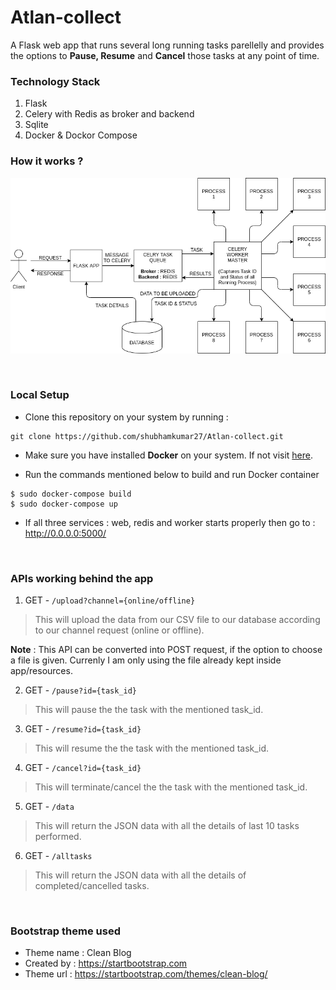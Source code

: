 # Atlan-collect
A Flask web app that runs several long running tasks parellelly and provides the options to **Pause, Resume** and **Cancel** those tasks at any point of time.


### Technology Stack
1) Flask
2) Celery with Redis as broker and backend
3) Sqlite
4) Docker & Dockor Compose

### How it works ?
![](./app/static/img/flowchart.png)

<br/>

### Local Setup
- Clone this repository on your system by running :
```
git clone https://github.com/shubhamkumar27/Atlan-collect.git
```

- Make sure you have installed **Docker** on your system. If not visit [here](https://docs.docker.com/get-docker/).

- Run the commands mentioned below to build and run Docker container
```
$ sudo docker-compose build
$ sudo docker-compose up
```

- If all three services : web, redis and worker starts properly then go to : http://0.0.0.0:5000/


<br/>

### APIs working behind the app
1) GET  -  `/upload?channel={online/offline}`

 >This will upload the data from our CSV file to our database according to our channel request (online or offline).

**Note** :  This API can be converted into POST request, if the option to choose a file is given. Currenly I am only using the file already kept inside app/resources.


2) GET  -  `/pause?id={task_id}`

 >This will pause the the task with the mentioned task_id.

3) GET  -  `/resume?id={task_id}`

 >This will resume the the task with the mentioned task_id.

4) GET  -  `/cancel?id={task_id}`

 >This will terminate/cancel the the task with the mentioned task_id.

5) GET  -  `/data`

 >This will return the JSON data with all the details of last 10 tasks performed.

6) GET  -  `/alltasks`

 >This will return the JSON data with all the details of completed/cancelled tasks.


<br/>

### Bootstrap theme used
- Theme name : Clean Blog
- Created by : https://startbootstrap.com
- Theme url  : https://startbootstrap.com/themes/clean-blog/


